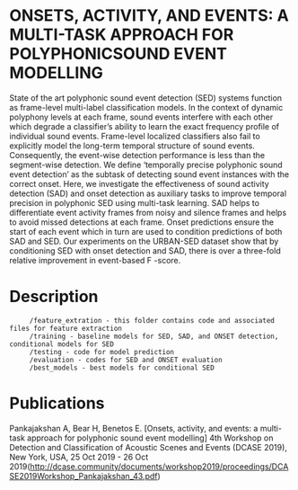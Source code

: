 # ONSETS, ACTIVITY, AND EVENTS: A MULTI-TASK APPROACH FOR POLYPHONICSOUND EVENT MODELLING

State of the art polyphonic sound event detection (SED) systems function as frame-level multi-label classification models. In the
context of dynamic polyphony levels at each frame, sound events interfere with each other which degrade a classifier’s ability to learn the exact frequency profile of individual sound events. Frame-level localized classifiers also fail to explicitly model the long-term temporal structure of sound events. Consequently, the event-wise detection performance is less than the segment-wise detection. We define ‘temporally precise polyphonic sound event detection’ as the subtask of detecting sound event instances with the correct onset. Here, we investigate the effectiveness of sound activity detection (SAD) and onset detection as auxiliary tasks to improve temporal precision in polyphonic SED using multi-task learning. SAD helps to differentiate event activity frames from noisy and silence frames and helps to avoid missed detections at each frame. Onset predictions ensure the start of each event which in turn are used to condition predictions of both SAD and SED. Our experiments on the URBAN-SED dataset show that by conditioning SED with onset detection and SAD, there is over a three-fold relative improvement in event-based F -score.

         
# Description

         /feature_extration - this folder contains code and associated files for feature extraction
         /training - baseline models for SED, SAD, and ONSET detection, conditional models for SED
         /testing - code for model prediction
         /evaluation - codes for SED and ONSET evaluation
         /best_models - best models for conditional SED

 

# Publications

Pankajakshan A, Bear H, Benetos E. [Onsets, activity, and events: a multi-task approach for polyphonic sound event modelling] 4th Workshop on Detection and Classification of Acoustic Scenes and Events (DCASE 2019), New York, USA, 25 Oct 2019 - 26 Oct 2019(http://dcase.community/documents/workshop2019/proceedings/DCASE2019Workshop_Pankajakshan_43.pdf)
                
                
                
                
                
